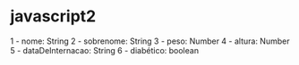 # javascript2
1 - nome: String
2 - sobrenome: String
3 - peso: Number
4 - altura: Number
5 - dataDeInternacao: String
6 - diabético: boolean
